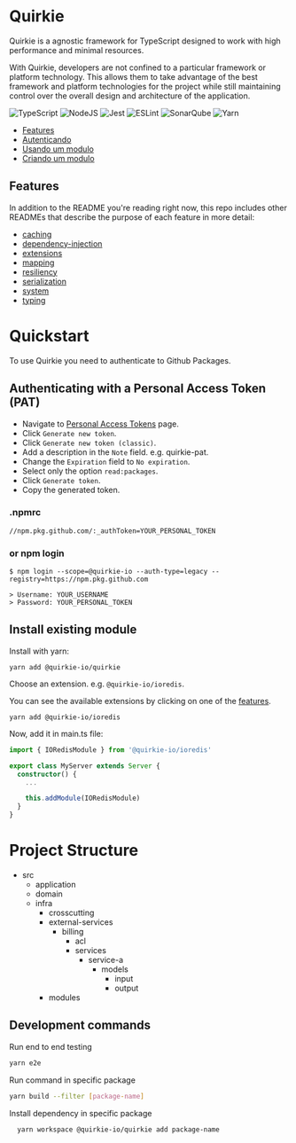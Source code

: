 # Quirkie

Quirkie is a agnostic framework for TypeScript designed to work with high performance and minimal resources.

With Quirkie, developers are not confined to a particular framework or platform technology. This allows them to take advantage of the best framework and platform technologies for the project while still maintaining control over the overall design and architecture of the application.

![TypeScript](https://img.shields.io/badge/typescript-%23007ACC.svg?style=for-the-badge&logo=typescript&logoColor=white)
![NodeJS](https://img.shields.io/badge/node.js-6DA55F?style=for-the-badge&logo=node.js&logoColor=white)
![Jest](https://img.shields.io/badge/-jest-%23C21325?style=for-the-badge&logo=jest&logoColor=white)
![ESLint](https://img.shields.io/badge/ESLint-4B3263?style=for-the-badge&logo=eslint&logoColor=white)
![SonarQube](https://img.shields.io/badge/SonarQube-black?style=for-the-badge&logo=sonarqube&logoColor=4E9BCD)
![Yarn](https://img.shields.io/badge/yarn-%232C8EBB.svg?style=for-the-badge&logo=yarn&logoColor=white)

- [Features]()
- [Autenticando]()
- [Usando um modulo]()
- [Criando um modulo]()

## Features

In addition to the README you're reading right now, this repo includes other READMEs that describe the purpose of each feature in more detail:

- [caching](src/caching/README.md)
- [dependency-injection](src/dependency-injection/README.md)
- [extensions](src/extensions/README.md)
- [mapping](src/mapping/README.md)
- [resiliency](src/resiliency/README.md)
- [serialization](src/serialization/README.md)
- [system](src/system/README.md)
- [typing](src/typing/README.md)

# Quickstart

To use Quirkie you need to authenticate to Github Packages.

## Authenticating with a Personal Access Token (PAT)

- Navigate to [Personal Access Tokens](https://github.com/settings/tokens) page.
- Click `Generate new token`.
- Click `Generate new token (classic)`.
- Add a description in the `Note` field. e.g. quirkie-pat.
- Change the `Expiration` field to `No expiration`.
- Select only the option `read:packages`.
- Click `Generate token`.
- Copy the generated token.

### .npmrc

```
//npm.pkg.github.com/:_authToken=YOUR_PERSONAL_TOKEN
```

### or npm login

```shell
$ npm login --scope=@quirkie-io --auth-type=legacy --registry=https://npm.pkg.github.com

> Username: YOUR_USERNAME
> Password: YOUR_PERSONAL_TOKEN
```

## Install existing module

Install with yarn:

```
yarn add @quirkie-io/quirkie
```

Choose an extension. e.g. `@quirkie-io/ioredis`.

You can see the available extensions by clicking on one of the [features]().

```
yarn add @quirkie-io/ioredis
```

Now, add it in main.ts file:

```typescript
import { IORedisModule } from '@quirkie-io/ioredis'

export class MyServer extends Server {
  constructor() {
    ...

    this.addModule(IORedisModule)
  }
}
```

# Project Structure

- src
  - application
  - domain
  - infra
    - crosscutting
    - external-services
      - billing
        - acl
        - services
          - service-a
            - models
              - input
              - output
    - modules


## Development commands

Run end to end testing

```bash
yarn e2e
```

Run command in specific package

```bash
yarn build --filter [package-name]
```

Install dependency in specific package

```bash
  yarn workspace @quirkie-io/quirkie add package-name
```
